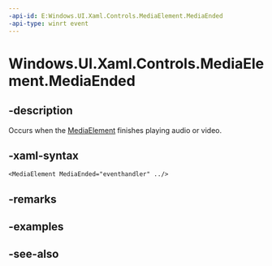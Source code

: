 ```yaml
---
-api-id: E:Windows.UI.Xaml.Controls.MediaElement.MediaEnded
-api-type: winrt event
---
```


<!-- Event syntax
public event Windows.UI.Xaml.RoutedEventHandler MediaEnded
-->

# Windows.UI.Xaml.Controls.MediaElement.MediaEnded

## -description
Occurs when the [MediaElement](mediaelement.md) finishes playing audio or video.


## -xaml-syntax
```xaml
<MediaElement MediaEnded="eventhandler" ../>
```


## -remarks

## -examples

## -see-also

